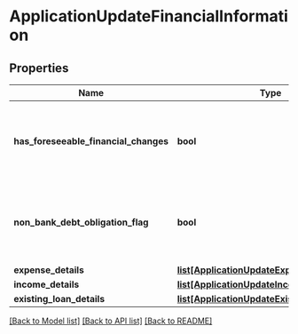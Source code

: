 # ApplicationUpdateFinancialInformation

## Properties
Name | Type | Description | Notes
------------ | ------------- | ------------- | -------------
**has_foreseeable_financial_changes** | **bool** | Indicates whether any foreseeable changes in customer&#x27;s financial circumstances. | [optional] 
**non_bank_debt_obligation_flag** | **bool** | Indicates if the applicant has any loan with any non-banking financial organization. | [optional] 
**expense_details** | [**list[ApplicationUpdateExpenseDetails]**](ApplicationUpdateExpenseDetails.md) |  | [optional] 
**income_details** | [**list[ApplicationUpdateIncomeDetails]**](ApplicationUpdateIncomeDetails.md) |  | [optional] 
**existing_loan_details** | [**list[ApplicationUpdateExistingLoanDetails]**](ApplicationUpdateExistingLoanDetails.md) |  | [optional] 

[[Back to Model list]](../README.md#documentation-for-models) [[Back to API list]](../README.md#documentation-for-api-endpoints) [[Back to README]](../README.md)

